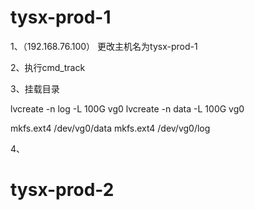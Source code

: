 # tysx-prod-1

1、（192.168.76.100） 更改主机名为tysx-prod-1

2、执行cmd_track

3、挂载目录

lvcreate -n log -L 100G vg0
lvcreate -n data -L 100G vg0

mkfs.ext4 /dev/vg0/data
mkfs.ext4 /dev/vg0/log

4、







# tysx-prod-2
